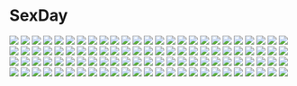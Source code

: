# SexDay
![](https://konachan.com/jpeg/88b2f721961325bd24d793c2f3a2827a/Konachan.com%20-%20116301%20clouds%20juuyonkou%20landscape%20original%20scenic%20sky%20tree.jpg)
![](https://konachan.com/jpeg/9b77728b729ff38932fe526c2f15c88f/Konachan.com%20-%20227414%20animal_ears%20blue_eyes%20bondage%20breasts%20candy%20catgirl%20game_cg%20green_hair%20ribbons%20rope%20sakura_dungeon%20stockings%20tail%20torn_clothes%20wanaca%20winged_cloud.jpg)
![](https://konachan.com/jpeg/ed8c00144df6d2c941b2d4c4fdc2659e/Konachan.com%20-%20240312%20animal%20black_hair%20blue_eyes%20blue_hair%20breasts%20cat%20fairy_tail%20group%20headphones%20long_hair%20maid%20male%20pink_hair%20ponytail%20red_hair%20twintails%20wings.jpg)
![](https://konachan.com/image/2bc18625e8a4438c2705dccc44c8d824/Konachan.com%20-%207593%20blonde_hair%20primitive_link%20purple_software%20school_uniform%20tierra_moreni%20yuuki_makoto.jpg)
![](https://konachan.com/image/381f7bb32a5e94c90bc02c07f0e7da1b/Konachan.com%20-%2033785%20tagme.jpg)
![](https://konachan.com/image/503f49c82a1fb756d6440d3abe2d8ed3/Konachan.com%20-%20237014%20ass%20blush%20brown_eyes%20brown_hair%20kilias%20kneehighs%20long_hair%20nibutani_shinka%20panties%20school_uniform%20skirt%20underwear%20upskirt.jpg)
![](https://konachan.com/image/d8befd60ed7626c444e15c84adc07815/Konachan.com%20-%20267759%20aliasing%20ass%20bikini%20blonde_hair%20breasts%20cleavage%20fate_%28series%29%20green_eyes%20jpeg_artifacts%20litsvn%20long_hair%20swimsuit%20twintails%20watermark.jpg)
![](https://konachan.com/image/4785822cee2a229b8a974a995698c325/Konachan.com%20-%20144179%20aqua_eyes%20aqua_hair%20blush%20elbow_gloves%20gloves%20hatsune_miku%20long_hair%20miku_append%20o_daizen%20thighhighs%20twintails%20vocaloid.jpg)
![](https://konachan.com/image/c47fcd757f50336bf0b60679d086cfb0/Konachan.com%20-%2023122%20hachimitsu_to_clover.jpg)
![](https://konachan.com/image/e11698481a533f6c7cefeb3e7e81121f/Konachan.com%20-%20117521%20blush%20charlotte_%28mahou_shoujo_madoka_magica%29%20chibi%20mahou_shoujo_madoka_magica%20tagme.jpg)
![](https://konachan.com/jpeg/3f233bb8c558e231cbf4824bb8124436/Konachan.com%20-%2029838%20itoshiki_nozomu%20sayonara_zetsubou_sensei.jpg)
![](https://konachan.com/jpeg/42430497eb8e2ed65e8714816518a7d6/Konachan.com%20-%20259041%20blonde_hair%20green_eyes%20mokoppe%20ribbons%20short_hair%20skirt_lift%20techgirl%20violet_evergarden%20violet_evergarden_%28character%29.jpg)
![](https://konachan.com/image/e05597077d0ffee3098201ed444bfee4/Konachan.com%20-%2049479%20cheerleader%20f-ism%20green_eyes%20murakami_suigun%20panties%20underwear.jpg)
![](https://konachan.com/image/7be7e86004a613b2972a5ed5411d5338/Konachan.com%20-%209243%205th_coin%20original.jpg)
![](https://konachan.com/image/b8cf6e9cd68cfc6b17f1fdd25c62739e/Konachan.com%20-%2061859%20blonde_hair%20blue_eyes%20rozen_maiden%20shinku%20suigintou%20sword%20weapon%20white_hair%20wings.jpg)
![](https://konachan.com/image/5243f4b8a51dee4a4c530ffe4ada265d/Konachan.com%20-%20140723%20blue_eyes%20katana%20konpaku_youmu%20myon%20nekominase%20ribbons%20short_hair%20sword%20touhou%20weapon%20white_hair.jpg)
![](https://konachan.com/image/dfd0f5d76ea709fe8ea5dcd928b0c3de/Konachan.com%20-%20166370%20black_hair%20blonde_hair%20blue_eyes%20blush%20boots%20brown_eyes%20brown_hair%20eren_jaeger%20food%20group%20hanji_zoe%20ponytail%20short_hair%20uniform%20yellow_eyes.jpg)
![](https://konachan.com/jpeg/bc2dd72e1d0e4435477b1b13b7e0f1f8/Konachan.com%20-%20302520%20hatsune_miku%20kagamine_len%20kagamine_rin%20kaito%20male%20megurine_luka%20meiko%20stairs%20vocaloid%20yoshiki.jpg)
![](https://konachan.com/image/cd3af74f487c5a89ab2e639f5d4fd6b0/Konachan.com%20-%2063162%20all_male%20code_geass%20lelouch_lamperouge%20male.jpg)
![](https://konachan.com/jpeg/6486c2ce26555eb9cbe40a5fef438b26/Konachan.com%20-%20265951%20black_eyes%20black_hair%20bow%20braids%20breasts%20brown_hair%20gin_%28oyoyo%29%20group%20long_hair%20miyane_saki%20navel%20nipples%20nude%20pink_eyes%20ponytail%20red_hair%20transparent.jpg)
![](https://konachan.com/image/9e8e0e75806dca015a8be716e6665c7c/Konachan.com%20-%20174036%20animal%20blonde_hair%20bubbles%20chikuwa_savi%20fish%20long_hair%20mermaid%20original%20underwater%20water%20yellow_eyes.jpg)
![](https://konachan.com/image/6caa2299bd59d082d09b20dc9d3e4a14/Konachan.com%20-%20185956%20barefoot%20bath%20bathtub%20blue_eyes%20blush%20book%20breasts%20bubbles%20cat_smile%20cleavage%20food%20headband%20ice_cream%20ipod%20long_hair%20mirror%20rubber_duck%20swim_ring%20wet.jpg)
![](https://konachan.com/image/f33a9f28277df676a628d39b3de9ac0b/Konachan.com%20-%20243188%20clouds%20knyt%20landscape%20nobody%20original%20scenic%20sky%20stars.jpg)
![](https://konachan.com/image/531f6395394855db6237ac69521cecb9/Konachan.com%20-%2022204%20ai_yori_aoshi%20christmas%20sakuraba_aoi.jpg)
![](https://konachan.com/image/36f31840aa0bd809a3338aa397c272db/Konachan.com%20-%2033226%20kimi_ga_nozomu_eien.jpg)
![](https://konachan.com/jpeg/8d4ae078ae24d4e91d8e61819d6cff35/Konachan.com%20-%2076151%20alcot%20blush%20bra%20game_cg%20irina_vladimirovna_putina%20long_hair%20nimura_yuushi%20panties%20pantyhose%20red_eyes%20ribbons%20underwear%20white_hair.jpg)
![](https://konachan.com/image/b9b2c9f28f00a1f0808067e91f8f41ce/Konachan.com%20-%20133009%20angel_wish%20blue_hair%20censored%20favorite%20game_cg%20kidosaki_nanami%20nipples%20pussy_juice%20sex%20short_hair%20swimsuit.jpg)
![](https://konachan.com/jpeg/bb13bee40b8ed2ffb3767f38d2c47097/Konachan.com%20-%20212649%20bed%20blue_hair%20breasts%20cum%20green_eyes%20group%20handjob%20hewsack%20male%20navel%20nipples%20nude%20penis%20pubic_hair%20pussy%20sex%20short_hair%20thighhighs%20uncensored.jpg)
![](https://konachan.com/image/9c7a97e051e36424e9f9a95f0872af83/Konachan.com%20-%2039467%20brown_hair%20gloves%20graffiti%20gray%20green_eyes%20maka_albarn%20scythe%20skirt%20soul_eater%20tie%20twintails%20watermark%20weapon.jpg)
![](https://konachan.com/image/b82c4757b4b8fc050eafbd9d739e2675/Konachan.com%20-%2025903%20agatsuma_soubi%20aoyagi_ritsuka%20catboy%20loveless%20ritsuka%20soubi.jpg)
![](https://konachan.com/image/b547d3c5b8fb2cfbb31a9b64c8786c61/Konachan.com%20-%2012109%20blue_eyes%20neon_genesis_evangelion%20panties%20soryu_asuka_langley%20underwear.jpg)
![](https://konachan.com/image/fbb4ad1f8ce41628dbd15c879bd1e5c2/Konachan.com%20-%20138206%20blonde_hair%20blue_eyes%20choker%20headphones%20lily_%28vocaloid%29%20microphone%20pinky_iwata_%28gorilla%29%20vocaloid.jpg)
![](https://konachan.com/image/7822e5b50cceb98fa33010490c20a3cc/Konachan.com%20-%20110252%20aqua_eyes%20blush%20boots%20breasts%20car%20cleavage%20goggles%20graffiti%20long_hair%20navel%20no_bra%20see_through%20shorts%20skintight%20tagme%20thighhighs%20watermark%20wet.jpg)
![](https://konachan.com/image/303963e63d216afb808d17ad99824333/Konachan.com%20-%20114254%20blonde_hair%20brown_hair%20gym_uniform%20male%20original%20trap%20yuki18r.jpg)
![](https://konachan.com/jpeg/91f0f225c8514485a5d5b444f6b3abdf/Konachan.com%20-%2082128%20ass%20cameltoe%20kino_hitoshi%20pia_carrot%20skirt%20thighhighs%20upskirt.jpg)
![](https://konachan.com/image/c1bdc047eb54048294df3aa4eeb67997/Konachan.com%20-%2096755%20bra%20braids%20breasts%20izayoi_sakuya%20nipples%20open_shirt%20panties%20thighhighs%20touhou%20underwear.jpg)
![](https://konachan.com/image/f82faf024cd7711024ba8674b391254c/Konachan.com%20-%20119421%20hatsune_miku%20kagamine_rin%20vocaloid.jpg)
![](https://konachan.com/jpeg/3df00cb7e453c4ec05b9db9d4fd8b529/Konachan.com%20-%2085132%20aqua_hair%20hatsune_miku%20headphones%20megurine_luka%20microphone%20pink_hair%20twintails%20vocaloid.jpg)
![](https://konachan.com/image/402d9394090fdd78bc48c6b4357eba74/Konachan.com%20-%20270476%20breasts%20choker%20hat%20jack_dempa%20long_hair%20nipple_slip%20nipples%20no_bra%20nopan%20open_shirt%20original%20purple_eyes%20spread_legs%20thighhighs%20witch%20witch_hat.jpg)
![](https://konachan.com/image/3fa1a37bce49735f0651438c7a81fb72/Konachan.com%20-%20211262%20macross%20macross_frontier%20seedmyth%20sheryl_nome.jpg)
![](https://konachan.com/image/b978c9a3eaaf34ff29d4578073b423ba/Konachan.com%20-%20157789%20blue_eyes%20clouds%20hat%20monono%20original%20pixiv_fantasia%20scarf%20signed%20sky.jpg)
![](https://konachan.com/image/80392a93f8c80e8fdc7684e2eeed19d6/Konachan.com%20-%20110072%20blue_hair%20choker%20flowers%20idolmaster%20long_hair%20mame-p%20miura_azusa%20purple_eyes%20rose%20wedding_attire.jpg)
![](https://konachan.com/image/0a0ac7a2b0333f820126c3347ac84efd/Konachan.com%20-%20199996%20aqua_hair%20bell%20bow%20dress%20flowers%20gloves%20hatsune_miku%20headdress%20headphones%20iritoa%20long_hair%20rose%20socks%20thighhighs%20tie%20twintails%20vocaloid.jpg)
![](https://konachan.com/jpeg/44e9239c52cff1459ec7aa8304fdb513/Konachan.com%20-%20246437%20aliasing%20boushi-ya%20breasts%20elbow_gloves%20flowers%20gloves%20long_hair%20pink_eyes%20rose%20sinoalice%20snow_white_%28sinoalice%29%20weapon%20white_hair.jpg)
![](https://konachan.com/jpeg/87c5b2fc2999bd41eed3b56173a0182d/Konachan.com%20-%2031217%20censored%20game_cg%20lyrical_lyric%20marmalade%20mikeou%20penis.jpg)
![](https://konachan.com/jpeg/54fa8718700d78692a66e730550fe75d/Konachan.com%20-%206205%20dress%20glasses%20kazami_mizuho%20kusanagi_kei%20marie%20onegai_teacher%20purple_eyes%20red_hair%20tagme%20uon_taraku.jpg)
![](https://konachan.com/image/c4f8d75d9fcfe12d7045035b59911dd7/Konachan.com%20-%2028828%20ikkitousen%20sonsaku_hakufu.jpg)
![](https://konachan.com/image/f2b0cc5c32bcd1c3c628e9815a914905/Konachan.com%20-%20199386%20clouds%20fan%20feathers%20hat%20omo_%28utakatadice%29%20scarf%20shameimaru_aya%20short_hair%20skirt%20sunset%20touhou%20upskirt%20wings.jpg)
![](https://konachan.com/image/7a005b7dee91a585116d0b9f8fc03adc/Konachan.com%20-%20263615%20bandage%20barefoot%20blue_eyes%20feathers%20flowers%20green_hair%20hatsune_miku%20long_hair%20necklace%20rose%20twintails%20utatanecocoa%20vocaloid%20wings.jpg)
![](https://konachan.com/image/394481e9946774376c5ec268e1e5ca0f/Konachan.com%20-%2027924%20all_male%20code_geass%20kururugi_suzaku%20lelouch_lamperouge%20male.jpg)
![](https://konachan.com/image/ac07e0e792b7ecb2fec9b6ae186cc018/Konachan.com%20-%2071721%20brown_eyes%20brown_hair%20flowers%20ribbons%20short_hair%20suzumiya_haruhi%20suzumiya_haruhi_no_yuutsu%20watermark.jpg)
![](https://konachan.com/image/b4001eed1870146149efa77eb908597d/Konachan.com%20-%207898%20anmoto_shiika%20mushiuta.jpg)
![](https://konachan.com/image/e59786d6767d3fb521babb8f339a37a3/Konachan.com%20-%2025025%20amano_kozue%20aria%20mizunashi_akari.jpg)
![](https://konachan.com/image/2303c538692e327f15d7005c4a790f97/Konachan.com%20-%20188656%20blush%20bow%20jpeg_artifacts%20kantoku%20leaves%20long_hair%20orange_hair%20school_uniform%20tagme_%28character%29%20third-party_edit%20watermark.jpg)
![](https://konachan.com/image/1db9ee1ee661d63ee804264a3d262922/Konachan.com%20-%2070120%20blonde_hair%20flandre_scarlet%20hat%20red_eyes%20short_hair%20tears%20touhou%20vampire%20white%20wings.jpg)
![](https://konachan.com/jpeg/3d1464d7682304c44da1163345093b26/Konachan.com%20-%20266426%20anthropomorphism%20hamakaze_%28kancolle%29%20kantai_collection%20nuka_%28nvkka%29.jpg)
![](https://konachan.com/jpeg/cb3fe7deb07ee3a0f25f7b4d77e482e9/Konachan.com%20-%2068076%20all_male%20baka_to_test_to_shoukanjuu%20blue%20male%20tsuchiya_kouta%20vector.jpg)
![](https://konachan.com/image/b8af33eb02f37ad38e3c874538d6b5ff/Konachan.com%20-%20158952%20black_hair%20blonde_hair%20blue_eyes%20boku_wa_tomodachi_ga_sukunai%20breasts%20cait%20cleavage%20kashiwazaki_sena%20mikazuki_yozora%20purple_eyes%20shoujo_ai%20tagme.jpg)
![](https://konachan.com/jpeg/297e8c474acff59d1075850f17cdf1fa/Konachan.com%20-%20292807%20ass%20blue_hair%20blush%20breasts%20brown_eyes%20cleavage%20cropped%20flowers%20long_hair%20original%20ribbons%20sousouman.jpg)
![](https://konachan.com/image/4f6d0fca24c8662f77b5ed0229fd1290/Konachan.com%20-%20159186%20black_hair%20brown_hair%20building%20glasses%20original%20scenic%20school_uniform%20short_hair%20sky%20yokoya.jpg)
![](https://konachan.com/image/0f0979520ac89d44cb8b797c0541156a/Konachan.com%20-%2074857%20animal_ears%20breasts%20bunny_ears%20bunnygirl%20long_hair%20purple_hair%20red_eyes%20reisen_udongein_inaba%20school_uniform%20skirt%20tagme_%28artist%29%20thighhighs%20touhou.jpg)
![](https://konachan.com/image/386e2a0fbb3b449d982a05c17b507226/Konachan.com%20-%20194817%20anthropomorphism%20blush%20horns%20jpeg_artifacts%20kaho_okashii%20kantai_collection%20loli%20long_hair%20panties%20red_eyes%20sideboob%20underwear%20watermark%20white_hair.jpg)
![](https://konachan.com/jpeg/c19de56acc3f093c0b1c9fc8b743bafd/Konachan.com%20-%20284728%202girls%20aqua_eyes%20blonde_hair%20blush%20brown_hair%20fang%20kneehighs%20long_hair%20navel%20nemuri_nemu%20original%20red_eyes%20school_uniform%20shoujo_ai%20skirt%20wink.jpg)
![](https://konachan.com/image/8a0ffae892d2ae07dc873a8c51b10db1/Konachan.com%20-%20267473%20animal%20aqua_hair%20bai_yemeng%20cake%20cat%20cherry%20crossover%20flowers%20food%20fruit%20hatsune_miku%20long_hair%20mouse%20ribbons%20tom_and_jerry%20twintails%20vocaloid.jpg)
![](https://konachan.com/jpeg/cc766826f955fc939ad7a71121fcf9c5/Konachan.com%20-%20295068%202girls%20anus%20aqua_eyes%20ass%20ass_grab%20black_hair%20blue_hair%20breasts%20censored%20foxgirl%20long_hair%20nipples%20nodj%20panties%20pussy%20stockings%20underwear%20white.jpg)
![](https://konachan.com/jpeg/4f260fba4d6049038959e8e217d79078/Konachan.com%20-%2050866%20akiyama_mio%20hirasawa_yui%20k-on%21%20kotobuki_tsumugi.jpg)
![](https://konachan.com/image/230e3c9d6b53c4f934cb90ad905d3f0d/Konachan.com%20-%20288961%20anthropomorphism%20apron%20aqua_eyes%20blush%20breasts%20censored%20gloves%20headdress%20kusaka_souji%20naked_apron%20navel%20nipples%20sex%20short_hair%20spread_legs%20white_hair.jpg)
![](https://konachan.com/jpeg/1a7aad33be3cb57ea628faae28cac68c/Konachan.com%20-%2094075%20game_cg%20hashimoto_takashi%20kasugano_sora%20ribbons%20sphere%20twintails%20yosuga_no_sora.jpg)
![](https://konachan.com/image/550f95dac9373c8c178800fba38f2e4b/Konachan.com%20-%20108092%20blush%20braids%20brown_hair%20game_cg%20green_eyes%20hinoue_itaru%20kanbe_kotori%20long_hair%20nude%20rewrite%20wet.jpg)
![](https://konachan.com/jpeg/4d27a8dadc8782e10cc1a0a7e36dfa56/Konachan.com%20-%20306250%20animal%20animal_ears%20barefoot%20bell%20cat%20catgirl%20cherry%20choker%20dress%20food%20fruit%20maid%20momo_irone%20nopan%20original%20panties%20underwear.jpg)
![](https://konachan.com/jpeg/a179fbae7c0c4c3cea48b28eaf4838f3/Konachan.com%20-%2089567%20tagme.jpg)
![](https://konachan.com/jpeg/9e2a0b8a56869c8c0189ac0760e2793e/Konachan.com%20-%20122046%20bow%20close%20kagiyama_hina%20mito_%28calcomer%29%20polychromatic%20red%20touhou.jpg)
![](https://konachan.com/jpeg/6a598c94c850517a791c1a071d6495c7/Konachan.com%20-%20118148%20bandaid%20hatsune_miku%20rolling_girl_%28vocaloid%29%20vocaloid.jpg)
![](https://konachan.com/jpeg/1fd921f2d94a7d71dee9c4768771b1c9/Konachan.com%20-%20249192%20bikini%20breasts%20cleavage%20garter%20gloves%20gun%20headdress%20maid%20migiha%20navel%20popsicle%20saber%20short_hair%20swimsuit%20thighhighs%20water%20weapon%20yellow_eyes.jpg)
![](https://konachan.com/image/6ef9c02dc995c4b213f87e12092bb8dc/Konachan.com%20-%20224323%20black_hair%20blue_eyes%20blush%20charlotte%20cropped%20dress%20flowers%20gloves%20kousetsu%20long_hair%20male%20short_hair%20tiara%20tie%20tomori_nao%20wedding%20white_hair.jpg)
![](https://konachan.com/image/d743a11faef3b7c5095d1a888fa54cc8/Konachan.com%20-%2018291%20itoshiki_nozomu%20sayonara_zetsubou_sensei.jpg)
![](https://konachan.com/image/83569fcc6b6ed0be29b3dccf2a665f65/Konachan.com%20-%20229519%20blush%20bra%20breasts%20cleavage%20kneehighs%20navel%20original%20panties%20red_eyes%20spread_legs%20underwear%20white_hair%20zero_%28miraichizu%29.jpg)
![](https://konachan.com/image/a258598bc8c1a10c3117f5d7412d5291/Konachan.com%20-%20159019%20butterfly%20flowers%20hatsune_miku%20japanese_clothes%20magnet_%28vocaloid%29%20megurine_luka%20nijita18%20petals%20vocaloid.jpg)
![](https://konachan.com/image/8f2bfca44f0a384a036b4ad89d7803b3/Konachan.com%20-%20296574%20blush%20game_console%20gesoking06%20gray_hair%20long_hair%20open_shirt%20original%20yellow_eyes.jpg)
![](https://konachan.com/image/0c8845af4895e19d8ff792d6def68dde/Konachan.com%20-%20168313%20ama_no_jaku_%28vocaloid%29%20clouds%20hat%20hoshima%20purple_eyes%20rain%20thighhighs%20umbrella%20vocaloid%20water.jpg)
![](https://konachan.com/jpeg/7090cbbfe088532d7fdffc2f55ee3e9f/Konachan.com%20-%20131717%20%26_sora_no_mukou_de_sakimasu_you_ni%20akatsuki-works%20game_cg%20haruki_urara%20kanno_kou%20kusui_riko%20renjou_yae%20saeki_hokuto%20tsukasa_mahori.jpg)
![](https://konachan.com/jpeg/d56d6344f0e17ca0bf1947ea9698ad64/Konachan.com%20-%20301898%20ass%20barefoot%20beach%20blue_eyes%20cameltoe%20chibi%20clouds%20drink%20fate_grand_order%20fate_%28series%29%20glasses%20long_hair%20ponytail%20ppshex%20signed%20sky%20swimsuit%20water.jpg)
![](https://konachan.com/jpeg/5066aef279896fb1bfc24ced01555ab2/Konachan.com%20-%20302684%20black_hair%20blonde_hair%20blush%20breast_grab%20breasts%20censored%20cum%20gloves%20long_hair%20male%20navel%20nipples%20nude%20penis%20pussy%20sex%20short_hair%20thighhighs.jpg)
![](https://konachan.com/jpeg/9a1ec2c21ed5c3782dc991ad5615c996/Konachan.com%20-%2081331%20bra%20breasts%20cameltoe%20can_fes%20game_cg%20hinamatsuri_touko%20kagesaka_homare%20nipples%20open_shirt%20panties%20red_eyes%20striped_panties%20underwear.jpg)
![](https://konachan.com/image/91b0739f8f9208315f40f37fd50a1b67/Konachan.com%20-%2069300%20all_male%20baka_to_test_to_shoukanjuu%20blush%20brown_hair%20green_eyes%20kinoshita_hideyoshi%20maid%20male%20thighhighs%20trap.jpg)
![](https://konachan.com/jpeg/f3febdd803bc28272011599ada731e2c/Konachan.com%20-%20298652%20blush%20flowers%20hat%20heart%20honkai_impact%20japanese_clothes%20lolita_fashion%20long_hair%20pantyhose%20pink_eyes%20pink_hair%20tagme_%28character%29%20tsubasa_tsubasa%20white.jpg)
![](https://konachan.com/image/5e992b25c6c02c12d6c9d514c86fd4ab/Konachan.com%20-%20220657%20landscape%20moon%20scarf%20scenic%20snow%20winter%20z-qy2000.jpg)
![](https://konachan.com/jpeg/72397071da4bf35cc91f394632ae5408/Konachan.com%20-%20222163%20akeiro_kaikitan%20brown_hair%20food%20game_cg%20loli%20pajamas%20red_eyes%20ruri_%28akeiro_kaikitan%29%20short_hair%20silkys_plus%20sumeragi_kohaku%20twins.jpg)
![](https://konachan.com/image/5a76362dafffbf989d9261d1685b4229/Konachan.com%20-%20264317%20barefoot%20black_hair%20blue_eyes%20bra%20demon%20fang%20green_eyes%20group%20hat%20horns%20long_hair%20panties%20pink_hair%20red_eyes%20salmon88%20stockings%20thighhighs%20underwear.jpg)
![](https://konachan.com/image/d56f3bbecef2ef242aad4e23a93faebe/Konachan.com%20-%2012973%20air_gear%20wanijima_akito.jpg)
![](https://konachan.com/image/6c1b8cb5a20b1de279e1be1ed4e39787/Konachan.com%20-%2083467%20building%20city%20hatsune_miku%20landscape%20lm7_%28op-center%29%20scenic%20twintails%20vocaloid.jpg)
![](https://konachan.com/image/eaa926d102e76d7b027087d37c44ff5e/Konachan.com%20-%2098820%20kome_kako%20mahou_shoujo_madoka_magica%20miki_sayaka%20sakura_kyouko.jpg)
![](https://konachan.com/image/766cde65bb3693f1f0e39cb79371f7d4/Konachan.com%20-%2094193%20polychromatic%20senmu.jpg)
![](https://konachan.com/jpeg/39a1d0d735ee697be630b3f6cd5c3f57/Konachan.com%20-%20206607%20blonde_hair%20blush%20breasts%20censored%20cum%20dan_ball%20kiniro_mosaic%20kujou_karen%20long_hair%20no_bra%20nopan%20open_shirt%20penis%20pussy%20school_uniform%20sex%20shirt_lift.jpg)
![](https://konachan.com/image/6c105036701f67911385981ad175225e/Konachan.com%20-%2024448%20gradient%20green_eyes%20hikari%20japanese_clothes%20kono_minikuku_mo_utsukushii_sekai%20long_hair%20orange_hair%20sky%20vector%20yukata.jpg)
![](https://konachan.com/jpeg/7033cbe8cebd0adfa2ee63e258d0d5b2/Konachan.com%20-%20188684%20blush%20breasts%20imoo_ayuka%20imoo_kaede%20imoo_tsugumi%20imoo_yuki%20k-ko%20logo%20loli%20nipples%20nude%20onii-chan_migite_no_shiyou_wo_kinshi_shimasu%20wink.jpg)
![](https://konachan.com/image/f639bdac4c842ac782d8c8e0497f5594/Konachan.com%20-%20275654%20aqua_eyes%20black%20black_heart%20bodysuit%20breasts%20elbow_gloves%20gloves%20hyperdimension_neptunia%20long_hair%20noire%20signed%20swd3e2%20sword%20weapon%20white_hair%20wings.jpg)
![](https://konachan.com/image/c3766cb9b04991eafc4854bcddbb7c5c/Konachan.com%20-%20170240%20ama_ane%20blush%20breast_grab%20breasts%20fingering%20game_cg%20green_eyes%20long_hair%20necklace%20nipples%20open_shirt%20panties%20peassoft%20pink_hair%20spread_legs%20underwear.jpg)
![](https://konachan.com/image/94eed49bdc242a27e9e1a1ab64d0ff98/Konachan.com%20-%2033078%20animal_ears%20clouds%20hat%20instrument%20mystia_lorelei%20purple_hair%20short_hair%20sky%20touhou%20tree%20water%20wings%20yellow_eyes.jpg)
![](https://konachan.com/jpeg/b3a86b30628749f8beff3636c5476986/Konachan.com%20-%20175296%20alcot%20blush%20boots%20breasts%20censored%20game_cg%20headband%20ingot%20kuwashima_rein%20long_hair%20maid%20nipples%20penis%20pussy%20saitou_yuu%20sex%20white_hair%20yellow_eyes.jpg)
